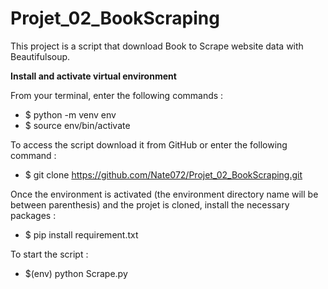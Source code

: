 # Projet_02_BookScraping

This project is a script that download Book to Scrape website data with Beautifulsoup.

**Install and activate virtual environment**

From your terminal, enter the following commands :
* $ python -m venv env
* $ source env/bin/activate

To access the script download it from GitHub or enter the following command :
* $ git clone https://github.com/Nate072/Projet_02_BookScraping.git

Once the environment is activated (the environment directory name will be between parenthesis) and the projet is cloned, install the necessary packages :
* $ pip install requirement.txt

To start the script :
* $(env) python Scrape.py
